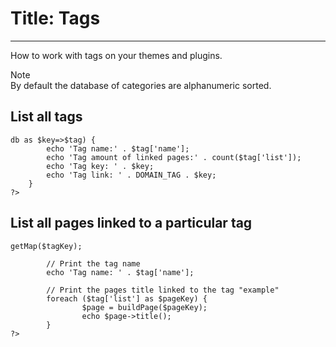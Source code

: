 # Title: Tags
<!-- Position: 6 -->
---
How to work with tags on your themes and plugins.

<div class="note">
<div class="title">Note</div>
By default the database of categories are alphanumeric sorted.
</div>

## List all tags
<pre><code data-language="php"><?php
	foreach ($dbTags->db as $key=>$tag) {
		echo 'Tag name:' . $tag['name'];
		echo 'Tag amount of linked pages:' . count($tag['list']);
		echo 'Tag key: ' . $key;
		echo 'Tag link: ' . DOMAIN_TAG . $key;
	}
?></code></pre>

## List all pages linked to a particular tag
<pre><code data-language="php"><?phpi
        // Tag key
        $tagKey = 'example';

        // Get the map from the tag database object
        $tag = $dbTags->getMap($tagKey);

        // Print the tag name
        echo 'Tag name: ' . $tag['name'];

        // Print the pages title linked to the tag "example"
        foreach ($tag['list'] as $pageKey) {
                $page = buildPage($pageKey);
                echo $page->title();
        }
?></code></pre>

